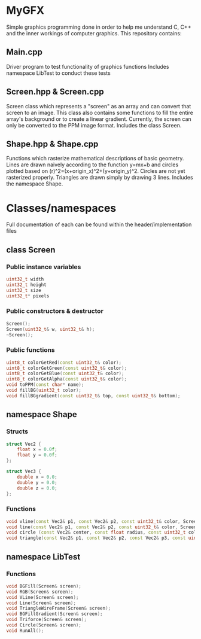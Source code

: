 # MyGFX
Simple graphics programming done in order to help me understand C, C++ and the inner workings of computer graphics.
This repository contains:

## Main.cpp
Driver program to test functionality of graphics functions
Includes namespace LibTest to conduct these tests

## Screen.hpp & Screen.cpp
Screen class which represents a "screen" as an array and can convert that screen to an image.
This class also contains some functions to fill the entire array's background or to create a linear gradient. Currently, the screen can only be converted to the PPM image format. Includes the class Screen.

## Shape.hpp & Shape.cpp
Functions which rasterize mathematical descriptions of basic geometry.
Lines are drawn naively according to the function y=mx+b and circles plotted based on (r)^2=(x+origin_x)^2+(y+origin_y)^2. Circles are not yet rasterized properly. Triangles are drawn simply by drawing 3 lines. Includes the namespace Shape.

# Classes/namespaces
Full documentation of each can be found within the header/implementation files
## class Screen
### Public instance variables
```c++
uint32_t width
uint32_t height
uint32_t size
uint32_t* pixels
```
        
### Public constructors & destructor
```c++
Screen();
Screen(uint32_t& w, uint32_t& h);
~Screen();
```

### Public functions
```c++
uint8_t colorGetRed(const uint32_t& color);
uint8_t colorGetGreen(const uint32_t& color);
uint8_t colorGetBlue(const uint32_t& color);
uint8_t colorGetAlpha(const uint32_t& color);
void toPPM(const char* name);
void fillBG(uint32_t color);
void fillBGgradient(const uint32_t& top, const uint32_t& bottom);
```

## namespace Shape
### Structs
```c++
struct Vec2 {
    float x = 0.0f;
    float y = 0.0f;
};

struct Vec3 {
    double x = 0.0;
    double y = 0.0;
    double z = 0.0;
};
```

### Functions
```c++
void vline(const Vec2& p1, const Vec2& p2, const uint32_t& color, Screen& screen);
void line(const Vec2& p1, const Vec2& p2, const uint32_t& color, Screen& screen);
void circle (const Vec2& center, const float radius, const uint32_t color, Screen& screen);
void triangle(const Vec2& p1, const Vec2& p2, const Vec2& p3, const uint32_t& color, Screen& screen);
```

## namespace LibTest
### Functions
```c++
void BGFill(Screen& screen);
void RGB(Screen& screen);
void VLine(Screen& screen);
void Line(Screen& screen);
void TriangleWireFrame(Screen& screen);
void BGFillGradient(Screen& screen);
void Triforce(Screen& screen);
void Circle(Screen& screen);
void RunAll();
```